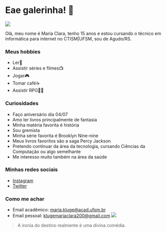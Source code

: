 # Eae galerinha! 👋

![](http://pa1.narvii.com/6767/723fb59181b6fe8e6c0bd07de086e385b9c20d2c_00.gif)

Olá, meu nome é Maria Clara, tenho 15 anos e estou cursando o técnico em informática para internet no CTISM|UFSM, sou de Agudo/RS.

### Meus hobbies
* Ler📕
* Assistir séries e filmes📺
* Jogar🎮
* Tomar café☕
* Assistir RPG🌹👀

### Curiosidades
* Faço aniversário dia 04/07
* Amo ler livros principalmente de fantasia
* Minha matéria favorita é história
* Sou gremista
* Minha série favorita é Brooklyn Nine-nine
* Meus livros favoritos são a saga Percy Jackson
* Pretendo continuar da área da tecnologia, cursando Ciências da Computação ou algo semelhante
* Me interesso muito também na área da saúde

### Minhas redes sociais
* [Instagram](https://www.instagram.com/klugee.mc/)
* [Twitter](https://twitter.com/klugeemc)

### Como me achar
* Email acadêmico: maria.kluge@acad.ufsm.br
* Email pessoal: klugemariaclara200@gmail.com
![](http://media.tumblr.com/tumblr_m6m78cZAYc1rni1ka.gif)

> A ironia do destino realmente é uma divina comédia.
